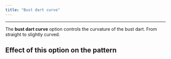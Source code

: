 ```yaml
---
title: "Bust dart curve"
---
```


---

The **bust dart curve** option controls the curvature of the bust dart. From straight to slightly curved.

## Effect of this option on the pattern
